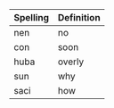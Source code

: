 | Spelling | Definition |
| -------- | ---------- |
| nen | no |
| con | soon |
| huba | overly |
| sun | why |
| saci | how |
